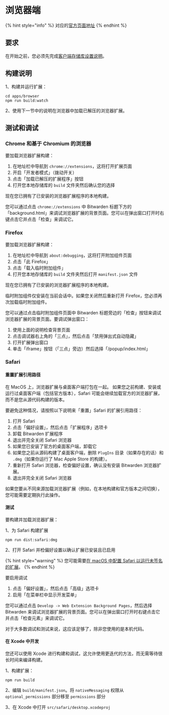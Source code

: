 # 浏览器端

{% hint style="info" %}
对应的[官方页面地址](https://contributing.bitwarden.com/docs/clients/browser/)
{% endhint %}

## 要求 <a href="#requirements" id="requirements"></a>

在开始之前，您必须先完成[客户端存储库设置说明](../)。

## 构建说明 <a href="#build-instructions" id="build-instructions"></a>

1、构建并运行扩展：

```
cd apps/browser
npm run build:watch
```

2、使用下一节中的说明在浏览器中加载已解压的浏览器扩展。

## 测试和调试 <a href="#testing-and-debugging" id="testing-and-debugging"></a>

### Chrome 和基于 Chromium 的浏览器 <a href="#chrome-and-chromium-based-browsers" id="chrome-and-chromium-based-browsers"></a>

要加载浏览器扩展构建：

1. 在地址栏中导航到 `chrome://extensions`，这将打开扩展页面
2. 开启「开发者模式」（拨动开关）
3. 点击「加载已解压的扩展程序」按钮
4. 打开您本地存储库的 `build` 文件夹然后确认您的选择

现在您已拥有了已安装的浏览器扩展程序的本地构建。

您可以通过点击 `chrome://extensions` 中 Bitwarden 标题下方的「background.html」来调试浏览器扩展的背景页面。您可以在弹出窗口打开时右键点击它并点击「检查」来调试它。

### Firefox

要加载浏览器扩展构建：

1. 在地址栏中导航到 `about:debugging`，这将打开附加组件页面
2. 点击「此 Firefox」
3. 点击「载入临时附加组件」
4. 打开您本地存储库的 `build` 文件夹然后打开 `manifest.json` 文件

现在您已拥有了已安装的浏览器扩展程序的本地构建。

临时附加组件仅安装在当前会话中。如果您关闭然后重新打开 Firefox，您必须再次加载临时附加组件。

您可以通过点击临时附加组件页面中 Bitwarden 标题旁边的「检查」按钮来调试浏览器扩展的背景页面。要调试弹出窗口：

1. 使用上面的说明检查背景页面
2. 点击调试器右上角的「三点」，然后点击「禁用弹出式自动隐藏」
3. 打开扩展弹出窗口
4. 单击「iframe」按钮（「三点」旁边）然后选择「/popup/index.html」

### Safari

#### 重置扩展引用路径 <a href="#resetting-the-extension-reference-paths" id="resetting-the-extension-reference-paths"></a>

在 MacOS 上，浏览器扩展与桌面客户端打包在一起。 如果您之前构建、安装或运行过桌面客户端（包括官方版本），Safari 可能会继续加载官方的浏览器扩展，而不是您从源代码构建的版本。

要避免这种情况，请按照以下说明来「重置」Safari 的扩展引用路径：

1. 打开 Safari
2. 点击「偏好设置」，然后点击「扩展程序」选项卡
3. 卸载 Bitwarden 扩展程序
4. 退出并完全关闭 Safari 浏览器
5. 如果您已安装了官方的桌面客户端，卸载它
6. 如果您之前从源码构建了桌面客户端，删除 `PlugIns` 目录（如果存在的话）和 `.dmg`（如果你运行了 Mac Apple Store 的构建）。
7. 重新打开 Safari 浏览器，检查偏好设置，确认没有安装 Bitwarden 浏览器扩展。
8. 退出并完全关闭 Safari 浏览器

如果您要从不同来源加载浏览器扩展（例如，在本地构建和官方版本之间切换），您可能需要定期执行此操作。

#### 测试 <a href="#testing" id="testing"></a>

要构建并加载浏览器扩展：

1、为 Safari 构建扩展

```
npm run dist:safari:dmg
```

2、打开 Safari 并检偏好设置以确认扩展已安装且已启用

{% hint style="warning" %}
您可能需要[在 macOS 中配置 Safari 以运行未签名的扩展](https://developer.apple.com/documentation/safariservices/safari\_web\_extensions/running\_your\_safari\_web\_extension#3744467)。
{% endhint %}

要启用调试

1. 点击「偏好设置」，然后点击「高级」选项卡
2. 启用「在菜单栏中显示开发菜单」

您可以通过点击 `Develop -> Web Extension Background Pages`，然后选择 Bitwarden 来调试浏览器扩展的背景页面。您可以在弹出窗口打开时右键点击它并点击「检查元素」来调试它。

对于大多数调试和测试来说，这应该足够了，除非您使用的是本机代码。

#### 在 Xcode 中开发 <a href="#developing-in-xcode" id="developing-in-xcode"></a>

您还可以使用 Xcode 进行构建和调试，这允许使用更迭代的方法，而无需等待很长时间来编译构建。

1、构建扩展：

```
npm run build
```

2、编辑 `build/manifest.json`。将 `nativeMessaging` 权限从 `optional_permissions` 部分移至 `permissions` 部分

3、在 Xcode 中打开 `src/safari/desktop.xcodeproj`
